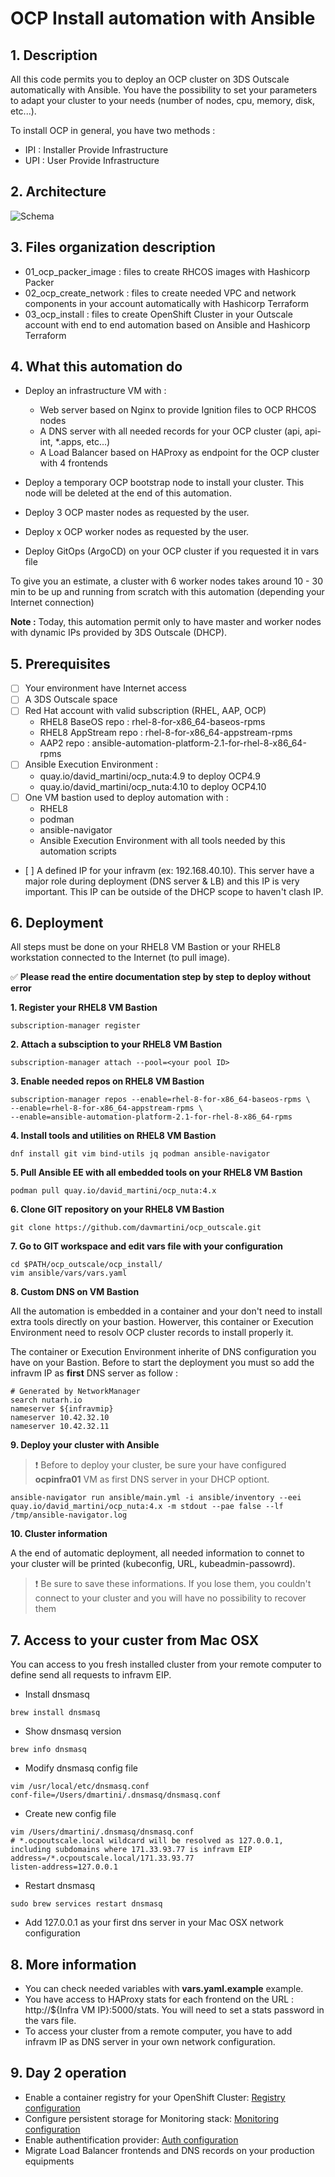 # OCP Install automation with Ansible

## 1. Description

All this code permits you to deploy an OCP cluster on 3DS Outscale automatically with Ansible. You have the possibility to set your parameters to adapt your cluster to your needs (number of nodes, cpu, memory, disk, etc...).

To install OCP in general, you have two methods :
* IPI : Installer Provide Infrastructure
* UPI : User Provide Infrastructure

## 2. Architecture
 
 ![Schema](../docs/ocp-3ds-outscale.svg)

## 3. Files organization description

* 01_ocp_packer_image : files to create RHCOS images with Hashicorp Packer
* 02_ocp_create_network : files to create needed VPC and network components in your account automatically with Hashicorp Terraform
* 03_ocp_install : files to create OpenShift Cluster in your Outscale account with end to end automation based on Ansible and Hashicorp Terraform

## 4. What this automation do

* Deploy an infrastructure VM with :
	- Web server based on Nginx to provide Ignition files to OCP RHCOS nodes
	- A DNS server with all needed records for your OCP cluster (api, api-int, *.apps, etc...)
	- A Load Balancer based on HAProxy as endpoint for the OCP cluster with 4 frontends

* Deploy a temporary OCP bootstrap node to install your cluster. This node will be deleted at the end of this automation.

* Deploy 3 OCP master nodes as requested by the user.

* Deploy x OCP worker nodes as requested by the user.

* Deploy GitOps (ArgoCD) on your OCP cluster if you requested it in vars file

To give you an estimate, a cluster with 6 worker nodes takes around 10 - 30 min to be up and running from scratch with this automation (depending your Internet connection)

**Note :** Today, this automation permit only to have master and worker nodes with dynamic IPs provided by 3DS Outscale (DHCP).

## 5. Prerequisites

- [ ] Your environment have Internet access
- [ ] A 3DS Outscale space
- [ ] Red Hat account with valid subscription (RHEL, AAP, OCP)
	- RHEL8 BaseOS repo : rhel-8-for-x86_64-baseos-rpms
	- RHEL8 AppStream repo : rhel-8-for-x86_64-appstream-rpms
	- AAP2 repo : ansible-automation-platform-2.1-for-rhel-8-x86_64-rpms
- [ ] Ansible Execution Environment : 
	- quay.io/david_martini/ocp_nuta:4.9 to deploy OCP4.9
	- quay.io/david_martini/ocp_nuta:4.10 to deploy OCP4.10
- [ ] One VM bastion used to deploy automation with :
	- RHEL8
	- podman
	- ansible-navigator
	- Ansible Execution Environment with all tools needed by this automation scripts
- [ ] A defined IP for your infravm (ex: 192.168.40.10). This server have a major role during deployment (DNS server & LB) and this IP is very important. This IP can be outside of the DHCP scope to haven't clash IP.
	

## 6. Deployment

All steps must be done on your RHEL8 VM Bastion or your RHEL8 workstation connected to the Internet (to pull image). 

✅ **Please read the entire documentation step by step to deploy without error**

**1. Register your RHEL8 VM Bastion**
```
subscription-manager register
```

**2. Attach a subsciption to your RHEL8 VM Bastion**
```
subscription-manager attach --pool=<your pool ID>
```

**3. Enable needed repos on RHEL8 VM Bastion**
```
subscription-manager repos --enable=rhel-8-for-x86_64-baseos-rpms \
--enable=rhel-8-for-x86_64-appstream-rpms \
--enable=ansible-automation-platform-2.1-for-rhel-8-x86_64-rpms
```

**4. Install tools and utilities on RHEL8 VM Bastion**
```
dnf install git vim bind-utils jq podman ansible-navigator
```

**5. Pull Ansible EE with all embedded tools on your RHEL8 VM Bastion**
```
podman pull quay.io/david_martini/ocp_nuta:4.x
```

**6. Clone GIT repository on your RHEL8 VM Bastion**
```
git clone https://github.com/davmartini/ocp_outscale.git
```

**7. Go to GIT workspace and edit vars file with your configuration**
```
cd $PATH/ocp_outscale/ocp_install/
vim ansible/vars/vars.yaml
```

**8. Custom DNS on VM Bastion**

All the automation is embedded in a container and your don't need to install extra tools directly on your bastion. Howerver, this container or Execution Environment need to resolv OCP cluster records to install properly it.

The container or Execution Environment inherite of DNS configuration you have on your Bastion. Before to start the deployment you must so add the infravm IP as **first** DNS server as follow :

```
# Generated by NetworkManager
search nutarh.io
nameserver ${infravmip}
nameserver 10.42.32.10
nameserver 10.42.32.11
```

**9. Deploy your cluster with Ansible**
> :heavy_exclamation_mark: Before to deploy your cluster, be sure your have configured **ocpinfra01** VM as first DNS server in your DHCP optiont.
```
ansible-navigator run ansible/main.yml -i ansible/inventory --eei quay.io/david_martini/ocp_nuta:4.x -m stdout --pae false --lf /tmp/ansible-navigator.log
```

**10. Cluster information**

A the end of automatic deployment, all needed information to connet to your cluster will be printed (kubeconfig, URL, kubeadmin-passowrd). 
> :heavy_exclamation_mark: Be sure to save these informations. If you lose them, you couldn't connect to your cluster and you will have no possibility to recover them

## 7. Access to your custer from Mac OSX
You can access to you fresh installed cluster from your remote computer to define send all requests to infravm EIP.

* Install dnsmasq
```
brew install dnsmasq
```

* Show dnsmasq version
```
brew info dnsmasq
```

* Modify dnsmasq config file
```
vim /usr/local/etc/dnsmasq.conf
conf-file=/Users/dmartini/.dnsmasq/dnsmasq.conf
```

* Create new config file
```
vim /Users/dmartini/.dnsmasq/dnsmasq.conf
# *.ocpoutscale.local wildcard will be resolved as 127.0.0.1, including subdomains where 171.33.93.77 is infravm EIP
address=/*.ocpoutscale.local/171.33.93.77 
listen-address=127.0.0.1
```

* Restart dnsmasq
```
sudo brew services restart dnsmasq
```

* Add 127.0.0.1 as your first dns server in your Mac OSX network configuration


## 8. More information

* You can check needed variables with **vars.yaml.example** example.
* You have access to HAProxy stats for each frontend on the URL : http://${Infra VM IP}:5000/stats. You will need to set a stats password in the vars file.
* To access your cluster from a remote computer, you have to add infravm IP as DNS server in your own network configuration.

## 9. Day 2 operation

* Enable a container registry for your OpenShift Cluster: [Registry configuration](https://docs.openshift.com/container-platform/4.10/installing/installing_platform_agnostic/installing-platform-agnostic.html#installation-registry-storage-config_installing-platform-agnostic)
* Configure persistent storage for Monitoring stack: [Monitoring configuration](https://docs.openshift.com/container-platform/4.10/monitoring/configuring-the-monitoring-stack.html#configuring-persistent-storage)
* Enable authentification provider: [Auth configuration](https://docs.openshift.com/container-platform/4.10/authentication/understanding-authentication.html)
* Migrate Load Balancer frontends and DNS records on your production equipments
